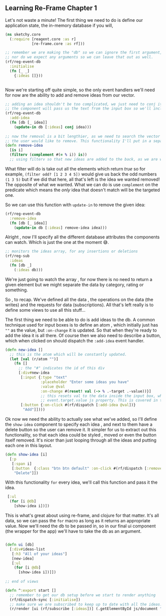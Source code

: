 ## Learning Re-Frame Chapter 1

Let's not waste a minute! The first thing we need to do is define our application state, the in-memory database if you will, 

  ```Clojure
  (ns sketchy.core
    (:require [reagent.core :as r]
              [re-frame.core :as rf]))
  
  ;; remember we are making the "db" so we can ignore the first argument, 
  ;; nor do we expect any arguments so we can leave that out as well.
  (rf/reg-event-db
    :initialise
    (fn [_ _]
      {:ideas []}))
            
  ```
Now we're starting off quite simple, so the only event handlers we'll need for now are the ability to add and remove ideas from our vector. 

  ```Clojure
  ;; adding an idea shouldn't be too complicated, we just need to conj it the end. 
  ;; the component will pass us the text from the input box so we'll include it in the handler fn
  (rf/reg-event-db
    :add-idea
    (fn [db [_ idea]]
      (update-in db [:ideas] conj idea)))
      
  ;; now the removal is a bit lengthier, as we need to search the vector of ideas for the one that 
  ;; the user would like to remove. This functionality I'll put in a separate function
  (defn remove-idea
    [is i]
    (filterv (complement #(= % i)) is))
    ;; using filterv so that new ideas are added to the back, as we are working with vectors.
  ```
What filter will do is take out all the elements which return *true* so for example, `(filter odd? [1 2 3 4 5])` would give us back the odd numbers `(1 3 5)` but if we did that here, all that's left is the idea we wanted removed! The opposite of what we wanted. What we can do is use `complement` on the predicate which means the *only* idea that doesn't match will be the targeted one. 

So we can use this function with `update-in` to remove the given idea:

  ```Clojure
  (rf/reg-event-db
    :remove-idea
    (fn [db [_ idea]]
      (update-in db [:ideas] remove-idea idea)))
  ```
Alright , now I'll specify all the different database attributes the components can watch. Which is just the one at the moment :sweat_smile:.

  ```Clojure
  ;; monitors the ideas array, for any insertions or deletions
  (rf/reg-sub
    :ideas
    (fn [db _]
      (:ideas db)))
  ```
We're just going to watch the array , for now there is no need to return a given element but we might separate the data by category, rating or something. 

So , to recap. We've defined all the data , the operations on the data (the writes) and the requests for data (subscriptions). All that's left really is to define some views to use all this stuff...
  
The first thing we need to be able to do is add ideas to the db. A common technique used for input boxes is to define an atom , which initially just has `""` as the value, but `:on-change` it is updated. So that when they're ready to add the idea it is all there. Of course then we also need to describe a button, which when clicked on should dispatch the `:add-idea` event handler.

  ```Clojure
  (defn new-idea []
    ;; this is the atom which will be constantly updated.
    (let [val (r/atom "")]
      (fn []
        ;; the "#" indicates the id of this div
        [:div#new-idea
         [:input {:type "text"
                  :placeholder "Enter some ideas you have"
                  :value @val
                  :on-change #(reset! val (-> % .-target .-value))}]
                  ;; this resets val to the data inside the input box, which is inside the 
                  ;; event.target.value js property. This is covered in the intro.md file
         [:button {:on-click #(rf/dispatch [:add-idea @val])}
          "Add"]])))
  ```
  
Ok now we need the ability to actually see what we've added, so I'll define the `show-idea` component to specify each idea , and next to them have a delete button so the user can remove it. It simpler for us to extract out this functionality, so that each idea could be styled , moved or even the button itself removed. It's nicer than just looping through all the ideas and putting each one in this layout. 
 
  ```Clojure
  (defn show-idea [i]
    [:p
     [:span i]
     [:button  {:class "btn btn default" :on-click #(rf/dispatch [:remove-idea i])} 
      "Delete"]])
  ```
  
With this functionality `for` every idea, we'll call this function and pass it the idea.

  ```Clojure
   [:ul
    (for [i @db]
      [show-idea i])])
  ```

This is what's great about using re-frame, and clojure for that matter. It's all data, so we can pass the `for` macro as long as it returns an appropriate value. Now we'll need the db to be passed in, so in our final ui component (the wrapper for the app) we'll have to take the db as an argument. 

  ```Clojure
  
  (defn ui [db]
    [:div#ideas-list
     [:h3 "All of your ideas"]
     [new-idea]
     [:ul
      (for [i @db]
        [show-idea i])]]) 
        
  ;; end of views
  
  (defn ^:export start []
    ;; remember to get our db setup before we start to render anything
    (rf/dispatch-sync [:initialise])
    ;; make sure we are subscribed to keep up to date with all the ideas.
    (r/render [ui (rf/subscribe [:ideas])] (.getElementById js/document "root")))

  ```
